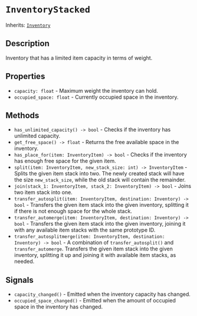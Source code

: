 # `InventoryStacked`

Inherits: [`Inventory`](./inventory.md)

## Description

Inventory that has a limited item capacity in terms of weight.

## Properties

* `capacity: float` - Maximum weight the inventory can hold.
* `occupied_space: float` - Currently occupied space in the inventory.

## Methods

* `has_unlimited_capacity() -> bool` - Checks if the inventory has unlimited capacity.
* `get_free_space() -> float` - Returns the free available space in the inventory.
* `has_place_for(item: InventoryItem) -> bool` - Checks if the inventory has enough free space for the given item.
* `split(item: InventoryItem, new_stack_size: int) -> InventoryItem` - Splits the given item stack into two. The newly created stack will have the size `new_stack_size`, while the old stack will contain the remainder.
* `join(stack_1: InventoryItem, stack_2: InventoryItem) -> bool` - Joins two item stack into one.
* `transfer_autosplit(item: InventoryItem, destination: Inventory) -> bool` - Transfers the given item stack into the given inventory, splitting it if there is not enough space for the whole stack.
* `transfer_automerge(item: InventoryItem, destination: Inventory) -> bool` - Transfers the given item stack into the given inventory, joining it with any available item stacks with the same prototype ID.
* `transfer_autosplitmerge(item: InventoryItem, destination: Inventory) -> bool` - A combination of `transfer_autosplit()` and `transfer_automerge`. Transfers the given item stack into the given inventory, splitting it up and joining it with available item stacks, as needed.

## Signals

* `capacity_changed()` - Emitted when the inventory capacity has changed.
* `occupied_space_changed()` - Emitted when the amount of occupied space in the inventory has changed.
